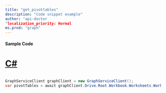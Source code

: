 ```yaml
---
title: "get_pivottables"
description: "Code snippet example" 
author: "api-doctor
"localization_priority: Normal
ms.prod: "graph"
--- 
```

#### Sample Code
# [C#](#tab/Csharp)

```C#

GraphServiceClient graphClient = new GraphServiceClient();
var pivotTables = await graphClient.Drive.Root.Workbook.Worksheets.Worksheets.PivotTables.Request().GetAsync();

```